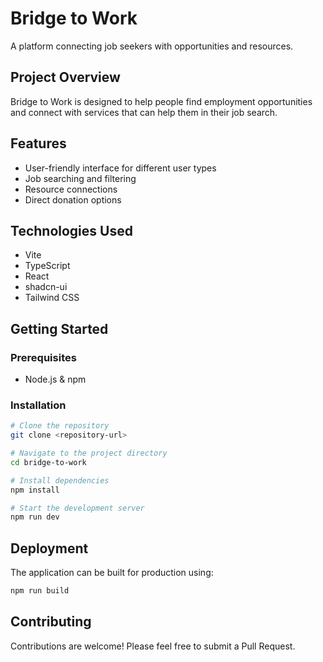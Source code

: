 
# Bridge to Work

A platform connecting job seekers with opportunities and resources.

## Project Overview

Bridge to Work is designed to help people find employment opportunities and connect with services that can help them in their job search.

## Features

- User-friendly interface for different user types
- Job searching and filtering
- Resource connections
- Direct donation options

## Technologies Used

- Vite
- TypeScript
- React
- shadcn-ui
- Tailwind CSS

## Getting Started

### Prerequisites

- Node.js & npm

### Installation

```sh
# Clone the repository
git clone <repository-url>

# Navigate to the project directory
cd bridge-to-work

# Install dependencies
npm install

# Start the development server
npm run dev
```

## Deployment

The application can be built for production using:

```sh
npm run build
```

## Contributing

Contributions are welcome! Please feel free to submit a Pull Request.
